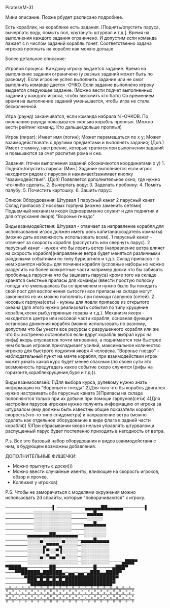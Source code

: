 PiratesVM-31

Мини описание. Позже рбудет расписано подробнее.

Есть кораблик, на кораблике есть задания. [Поднять/опустить паруса, вычерпать воду, помыть пол, крутануть штурвал и т.д.]. Время на выполнения каждого задания ограничено. И допустим если команда лажает с n числом заданий корабль тонет.
Соответственно задача игроков проплыть на корабле как можно дольше.



Более детальное описание:

Игровой процесс: 
  Каждому игроку выдается задание. 
  Время на выполнение задания ограничено (у разных заданий может быть по разному). 
  Если игрок не успел выполнить задание или не смог выполнить команде дается -ОЧКО.
  Если задание выполнено игроку выдается следующее задание. (Можно вести подчет выполненных заданий у каждого игрока, чтобы выяснить кто батя)
  Со времением время на выполнение заданий уменьшается, чтобы игра не стала бесколнечной.

  Игра (раунд) заканчиватся, если команда набрала N -ОЧКОВ.
  По окончанию раунда показыватся сколько корабль проплыл. (Можно вести рейтинг команд. Кто дальше/дольше проплыл)
  

Игрок (пират): 
    Имеет имя (логин);
    Может перемещаться по x y;
    Может взаимодействовать с другими предметами и выполнять задания;
   (Доп.) Имеет стамину, настроение, которые тратятся при выполнении заданий и повышаются за счет распития рома и сна.

Задания: (точки выполнения заданий обозначаются координатами x y)
    1. Поднять/опустить паруса:
      (Мин.) Задание выполняется если игрок находится рядом с парусом и нажимает/зажимает кнопку "взаимодействия".
      (Доп) Появляется дополнительное окно, где нужно что-либо сделать.
    2. Вычерпать воду:
    3. Заделать пробоину:
    4. Помять палубу:
    5. Почистить картошку:
    6. Зашить парус:
    
Список Оборудования:
    Штурвал
    1 парусный канат
    2 парусный канат
    Склад припасов
    2 носовых горпуна (можно заменить сетями)
    Подьемный механизм якоря (одновременно служит и для поднятия и для отпускания якоря)
    "Воронье гнездо"

Виды взаимодействия:
    Штурвал - отвечает за направление корабля,для использования игрок должен иметь роль капитана(создатель комнаты)(можно дать возможность использовать всем).
    1 парусный канат - отвечает за скорость корабля (распустить или свернуть парус).
    2 парусный канат - нужен что бы ловить ветер (направление ветра влияет на скорость корабля)(направление ветра будет меняться различными рандоными событиями по типу бури,штиля и т.д.).
    Склад припасов - в нем хранятся наборы для починки корабля (условные наборы но можно разделить на более конкретные части например доски что бы забивать пробоины,а парусина что бы зашивать паруса) кроме того на складе хранятся сьестные припасы для команды (ввести простую полоску голода что уменьшалась бы со временем и нужно было бы покидать свой пост для восполнения сытости)
    все припасы на складе могут закончится но их можно пополнять при помощи гарпунов (сетей).
    2 носовых гарпуна(сеть) - нужны для ловли припасов из открытого океана (для этого нужно реализовать события по типу крущение корабля,косяк рыб,утерянные товары и т.д.).
    Механизм якоря - находится в центре или носовой части корабля, основная функция остановка движения корабля (можно использовать по разному, допустим что бы унести все ресурсы с разрушенного корабля или же что бы экстренно остановится если вдруг корабль выбрал курс на рифы) якорь опускается почти мгновенно, а поднимается тем быстрее чем больше игроков прикладывает усилий, максимальное количество игроков для быстрого поднятия якоря 4 человека.
    "Воронье гнездо" - наблюдательный пункт на мачте корабля, при взаимодействии игрок может узнать какой курс будет менее опасным (по своей сути это возможность предугадать какое событие скоро случится (рифы на горизонте,кораблекрущение,буря и т.д.)).

Виды взаимосвязей:
    1)Для выбора курса, рулевому нужно знать информацию из "Вороньего гнезда"
    2)Для того что бы корабль двигался нужно настраивать оба парусных каната
    3)Припасы на складе пополняются только при их добыче при помоши гарпунов(сети)
    4)Для настройки парусов игрокам нужно получить информацию от игрока за штурвалом (ему должны быть известны общие показатели корабля скорость(что-то типо спидометра) и направление ветра (можно сделать как отдельное оборудование в виде флага в задней части корабля))
    5)При сбрасывании якоря нельзя управлять штурвалом,а распущенный парус будет постепенно приходить в негодность от ветра.

P.s. Все это базовый набор оборудования и видов взаимодействия с ним, в будующем возможны добавления.
    
    
ДОПОЛНИТЕЛЬНЫЕ ФИШЕЧКИ:
* Можно прыгнуть с доски)))
* Можно ввести случайные ивенты, влияющие на скорость игроков, обзор и прочее.
* Коллизия у игроков)

P.S. Чтобы не заморачиться с моделями окружения можно использовать 2d спрайты, которые "поворачиваются" к игроку. 






───────────────▌
─────────▄▄▄▄▄██▄▄▄▄▄───────▌
─────────░░░░░░░░░░░░─────▄▄█▄▄
─────────░░░░░░░░░░░░─────░░░░░
─────────░░░░░░░░░░░░────▄▄▄█▄▄▄
─────────░░░░░░░░░░░░────░░░░░░░
───────▄▄▄▄▄▄▄██▄▄▄▄▄▄▄──░░░░░░░
───────░░░░▄░░░░░░▄░░░░─▄▄▄▄█▄▄▄▄
───────░░░░░▄▀▀▀▀▄░░░░░─░░░░░░░░░
───────░░░░░▌▀░░▀▐░░░░░─░░░░░░░░░
───────░░░░▄░▀▄▄▀░▄░░░░─░░░░░░░░░
───────░░░░░░░░░░░░░░░░─░░░░░░░░░────▄███▀
▀████▄▄───────██────────────█─────▄███▀
───▀▀██████▄██████▄─▄▄─▄▄─▄███▄▄████▀
──────▀███▀█▀█▀█▀█▀████████████████▀
───────▀██████████████████████████▀
╦╩╦╩╦╩╦╩╦╩╦╩╦╩╦╩╦╩╦╩╦╩╦╩╦╩╦╩╦╩╦╩╦╩╦╩╦╩╦╩╦
╦╩╦╩╦╩╦╩╦╩╦╩╦╩╦╩╦╩╦╩╦╩╦╩╦╩╦╩╦╩╦╩╦╩╦╩╦╩╦╩╦
╦╩╦╩╦╩╦╩╦╩╦╩╦╩╦╩╦╩╦╩╦╩╦╩╦╩╦╩╦╩╦╩╦╩╦╩╦╩╦╩╦
